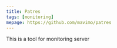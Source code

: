 ```yaml
---
title: Patres
tags: [monitoring]
mepage: https://github.com/mavimo/patres
---
```

This is a tool for monitoring server
